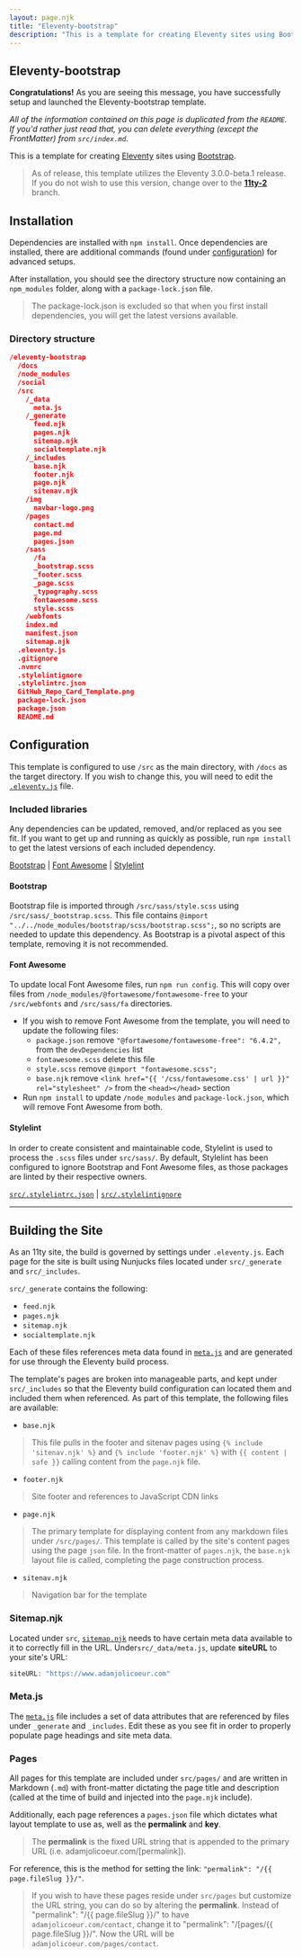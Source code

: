 ```yaml
---
layout: page.njk
title: "Eleventy-bootstrap"
description: "This is a template for creating Eleventy sites using Bootstrap."
---
```


## Eleventy-bootstrap

**Congratulations!** As you are seeing this message, you have successfully setup and launched the Eleventy-bootstrap template.

_All of the information contained on this page is duplicated from the `README`. If you'd rather just read that, you can delete everything (except the FrontMatter) from `src/index.md`._

This is a template for creating [Eleventy](https://www.11ty.dev "Link to eleventy website") sites using [Bootstrap](https://getbootstrap.com "Link to bootstrap website").

> As of release, this template utilizes the Eleventy 3.0.0-beta.1 release. If you do not wish to use this version, change over to the [**11ty-2**](https://github.com/AdamJ/eleventy-bootstrap.git) branch.

## Installation

Dependencies are installed with `npm install`. Once dependencies are installed, there are additional commands (found under [configuration](#configuration)) for advanced setups.

After installation, you should see the directory structure now containing an `npm_modules` folder, along with a `package-lock.json` file.
> The package-lock.json is excluded so that when you first install dependencies, you will get the latest versions available.

### Directory structure

```json
/eleventy-bootstrap
  /docs
  /node_modules
  /social
  /src
    /_data
      meta.js
    /_generate
      feed.njk
      pages.njk
      sitemap.njk
      socialtemplate.njk
    /_includes
      base.njk
      footer.njk
      page.njk
      sitenav.njk
    /img
      navbar-logo.png
    /pages
      contact.md
      page.md
      pages.json
    /sass
      /fa
      _bootstrap.scss
      _footer.scss
      _page.scss
      _typography.scss
      fontawesome.scss
      style.scss
    /webfonts
    index.md
    manifest.json
    sitemap.njk
  .eleventy.js
  .gitignore
  .nvmrc
  .stylelintignore
  .stylelintrc.json
  GitHub_Repo_Card_Template.png
  package-lock.json
  package.json
  README.md
```

## Configuration

This template is configured to use `/src` as the main directory, with `/docs` as the target directory. If you wish to change this, you will need to edit the [`.eleventy.js`](.eleventy.js) file.

### Included libraries

Any dependencies can be updated, removed, and/or replaced as you see fit. If you want to get up and running as quickly as possible, run `npm install` to get the latest versions of each included dependency.

[Bootstrap](#bootstrap) | [Font Awesome](#font-awesome)  |  [Stylelint]()

#### Bootstrap

Bootstrap file is imported through `/src/sass/style.scss` using `/src/sass/_bootstrap.scss`. This file contains `@import "../../node_modules/bootstrap/scss/bootstrap.scss";`, so no scripts are needed to update this dependency. As Bootstrap is a pivotal aspect of this template, removing it is not recommended.

#### Font Awesome

To update local Font Awesome files, run `npm run config`. This will copy over files from `/node_modules/@fortawesome/fontawesome-free` to your `/src/webfonts` and `/src/sass/fa` directories.

- If you wish to remove Font Awesome from the template, you will need to update the following files:
  - `package.json`
    remove `"@fortawesome/fontawesome-free": "6.4.2",` from the `devDependencies` list
  - `fontawesome.scss`
    delete this file
  - `style.scss`
    remove `@import "fontawesome.scss";`
  - `base.njk`
    remove `<link href="{{ '/css/fontawesome.css' | url }}" rel="stylesheet" />` from the `<head></head>` section
- Run `npm install` to update `/node_modules` and `package-lock.json`, which will remove Font Awesome from both.

#### Stylelint

In order to create consistent and maintainable code, Stylelint is used to process the `.scss` files under `src/sass/`. By default, Stylelint has been configured to ignore Bootstrap and Font Awesome files, as those packages are linted by their respective owners.

[`src/.stylelintrc.json`](/src/.stylelintrc.json)  |  [`src/.stylelintignore`](/src/.stylelintignore)

---

## Building the Site

As an 11ty site, the build is governed by settings under `.eleventy.js`. Each page for the site is built using Nunjucks files located under `src/_generate` and `src/_includes`.

`src/_generate` contains the following:

- `feed.njk`
- `pages.njk`
- `sitemap.njk`
- `socialtemplate.njk`

Each of these files references meta data found in [`meta.js`](src/_data/meta.js) and are generated for use through the Eleventy build process.

The template's pages are broken into manageable parts, and kept under `src/_includes` so that the Eleventy build configuration can located them and included them when referenced. As part of this template, the following files are available:

- `base.njk`

> This file pulls in the footer and sitenav pages using `{% include 'sitenav.njk' %}` and `{% include 'footer.njk' %}` with `{{ content | safe }}` calling content from the `page.njk` file.

- `footer.njk`

> Site footer and references to JavaScript CDN links

- `page.njk`

> The primary template for displaying content from any markdown files under `/src/pages/`. This template is called by the site's content pages using the page `json` file. In the front-matter of `pages.njk`, the `base.njk` layout file is called, completing the page construction process.

- `sitenav.njk`

> Navigation bar for the template

### Sitemap.njk

Located under `src`, [`sitemap.njk`](src/sitemap.njk) needs to have certain meta data available to it to correctly fill in the URL. Under`src/_data/meta.js`, update **siteURL** to your site's URL:

```js
siteURL: "https://www.adamjolicoeur.com"
```

### Meta.js

The [`meta.js`](src/_data/meta.js) file includes a set of data attributes that are referenced by files under `_generate` and `_includes`. Edit these as you see fit in order to properly populate page headings and site meta data.

### Pages

All pages for this template are included under `src/pages/` and are written in Markdown (`.md`) with front-matter dictating the page title and description (called at the time of build and injected into the `page.njk` include).

Additionally, each page references a `pages.json` file which dictates what layout template to use as, well as the **permalink** and **key**.
> The **permalink** is the fixed URL string that is appended to the primary URL (i.e. adamjolicoeur.com/[permalink]).

For reference, this is the method for setting the link: `"permalink": "/{{ page.fileSlug }}/"`.
> If you wish to have these pages reside under `src/pages` but customize the URL string, you can do so by altering the **permalink**.
> Instead of "permalink": "/{{ page.fileSlug }}/" to have `adamjolicoeur.com/contact`, change it to "permalink": "/[pages/\{{ page.fileSlug }}/". Now the URL will be `adamjolicoeur.com/pages/contact`.
